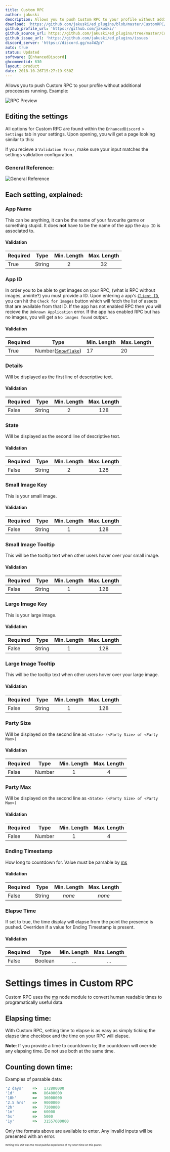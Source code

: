 ```yaml
---
title: Custom RPC
author: jakuski
description: Allows you to push Custom RPC to your profile without additional proccesses running.
download: 'https://github.com/jakuski/ed_plugins/blob/master/CustomRPC/CustomRPC.js'
github_profile_url: 'https://github.com/jakuski/'
github_source_url: https://github.com/jakuski/ed_plugins/tree/master/CustomRPC
github_issue_url: 'https://github.com/jakuski/ed_plugins/issues'
discord_server: 'https://discord.gg/na4WZpY'
auto: true
status: Updated
software: [EnhancedDiscord]
ghcommentid: 630
layout: product
date: 2018-10-26T15:27:19.930Z
---
```

Allows you to push Custom RPC to your profile without additional proccesses running. Example:

![RPC Preview](https://vgy.me/B6m4YU.png)

## Editing the settings
All options for Custom RPC are found within the `EnhancedDiscord > Settings` tab in your settings.
Upon opening, you will get a page looking similar to this:

If you recieve a `Validation Error`, make sure your input matches the settings validation configuration.

### General Reference:

![General Reference](https://vgy.me/wK0ZAx.gif)

## Each setting, explained:

### App Name
This can be anything, it can be the name of your favourite game or something stupid. It does **not** have to be the name of the app the `App ID` is associated to.
#### Validation
| Required | Type | Min. Length | Max. Length |
| -------- | ---- | :-----------: | :-----------: |
| True | String | 2 | 32 |

### App ID
In order you to be able to get images on your RPC, (what is RPC without images, amirite?) you must provide a ID. Upon entering a app's [`Client ID`](https://vgy.me/YDtGYH.png), you can hit the `Check for Images` button which will fetch the list of assets that are available from that ID. If the app has not enabled RPC then you will recieve the `Unknown Application` error. If the app has enabled RPC but has no images, you will get a `No images found` output. 
#### Validation
| Required | Type | Min. Length | Max. Length |
| -------- | ---- | ----------- | ----------- |
| True | Number([`Snowflake`](https://discordapp.com/developers/docs/reference#snowflakes)) | 17 | 20 |

### Details
Will be displayed as the first line of descriptive text.
#### Validation
| Required | Type | Min. Length | Max. Length |
| -------- | ---- | :-----------: | :-----------: |
| False | String | 2 | 128 |

### State
Will be displayed as the second line of descriptive text.
#### Validation
| Required | Type | Min. Length | Max. Length |
| -------- | ---- | :-----------: | :-----------: |
| False | String | 2 | 128 |

### Small Image Key
This is your small image.
#### Validation
| Required | Type | Min. Length | Max. Length |
| -------- | ---- | :-----------: | :-----------: |
| False | String | 1 | 128 |

### Small Image Tooltip
This will be the tooltip text when other users hover over your small image.
#### Validation
| Required | Type | Min. Length | Max. Length |
| -------- | ---- | :-----------: | :-----------: |
| False | String | 1 | 128 |

### Large Image Key
This is your large image.
#### Validation
| Required | Type | Min. Length | Max. Length |
| -------- | ---- | :-----------: | :-----------: |
| False | String | 1 | 128 |

### Large Image Tooltip
This will be the tooltip text when other users hover over your large image.
#### Validation
| Required | Type | Min. Length | Max. Length |
| -------- | ---- | :-----------: | :-----------: |
| False | String | 1 | 128 |

### Party Size
Will be displayed on the second line as `<State> (<Party Size> of <Party Max>)`
#### Validation
| Required | Type | Min. Length | Max. Length |
| -------- | ---- | :-----------: | :-----------: |
| False | Number | 1 | 4 |

### Party Max
Will be displayed on the second line as `<State> (<Party Size> of <Party Max>)`
#### Validation
| Required | Type | Min. Length | Max. Length |
| -------- | ---- | :-----------: | :-----------: |
| False | Number | 1 | 4 |

### Ending Timestamp
How long to countdown for. Value must be parsable by [ms](https://github.com/jakuski/ed_plugins/blob/master/CustomRPC/times.md)
#### Validation
| Required | Type | Min. Length | Max. Length |
| -------- | ---- | :-----------: | :-----------: |
| False | String | *none* | *none* |

### Elapse Time
If set to true, the time display will elapse from the point the presence is pushed. Overriden if a value for Ending Timestamp is present.
#### Validation
| Required | Type | Min. Length | Max. Length |
| -------- | ---- | :-----------: | :-----------: |
| False | Boolean | ... | ... |

# Settings times in Custom RPC

Custom RPC uses the [ms](https://www.npmjs.com/package/ms) node module to convert human readable times to programatically useful data.

## Elapsing time:
With Custom RPC, setting time to elapse is as easy as simply ticking the elapse time checkbox and the time on your RPC will elapse.

**Note**: If you provide a time to countdown to; the countdown will override any elapsing time. Do not use both at the same time.

## Counting down time:
Examples of parsable data: <br>
```js
'2 days'    =>   172800000
'1d'        =>   86400000
'10h'       =>   36000000
'2.5 hrs'   =>   9000000
'2h'        =>   7200000
'1m'        =>   60000
'5s'        =>   5000
'1y'        =>   31557600000
```
Only the formats above are available to enter. Any invalid inputs will be presented with an error.

<sup><sup><sup>Writing this shit was the most painful experience of my short time on this planet.</sup></sup></sup>